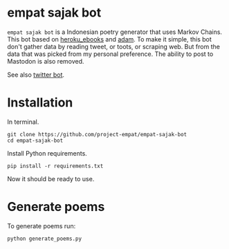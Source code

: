 # empat sajak bot
`empat sajak bot` is a Indonesian poetry generator that uses Markov Chains. 
This bot based on [heroku_ebooks](https://github.com/tommeagher/heroku_ebooks) and [adam](https://github.com/bziarkowski/adam).
To make it simple, this bot don't gather data by reading tweet, or toots, or scraping web. 
But from the data that was picked from my personal preference.
The ability to post to Mastodon is also removed.

See also [twitter bot](https://twitter.com/_empat_sajak).

# Installation
In terminal.
```
git clone https://github.com/project-empat/empat-sajak-bot
cd empat-sajak-bot
```
Install Python requirements.
```
pip install -r requirements.txt
```
Now it should be ready to use.

# Generate poems
To generate poems run:
```
python generate_poems.py
```